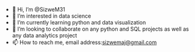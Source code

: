 - 👋 Hi, I’m @SizweM31
- 👀 I’m interested in data science 
- 🌱 I’m currently learning python and data visualization 
- 💞️ I’m looking to collaborate on any python and SQL projects as well as any data analytics project
- 📫 How to reach me, email address:sizwemaj@gmail.com 

<!---
SizweM31/SizweM31 is a ✨ special ✨ repository because its `README.md` (this file) appears on your GitHub profile.
You can click the Preview link to take a look at your changes.
--->
